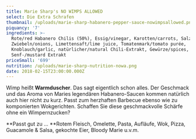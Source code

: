 ```yaml
---
title: Marie Sharp's NO WIMPS ALLOWED
select: Die Extra Schrafen
thumbnail: /uploads/marie-sharp-habanero-pepper-sauce-nowimpsallowed.png
piquancy: '7'
ingredients: >-
  Rote/red Habanero Chilis (50%), Essig/vinegar, Karotten/carrots, Salz/salt,
  Zwiebeln/onions, Limettensaft/lime juice, Tomatenmark/tomato purée,
  Knoblauch/garlic, natürlicher/natural Chili-Extrakt, Gewürze/spices, Aroma
  Senf-/mustard Extrakt
priceSmall: '699'
nutrition: /uploads/marie-sharp-nutrition-nowa.png
date: 2018-02-15T23:00:00.000Z
---
```

Wimp heißt **Warmduscher**. Das sagt eigentlich schon alles. Der Geschmack und das Aroma von Maries legendären Habanero-Saucen kommen natürlich auch hier nicht zu kurz. Passt zum herzhaften Barbecue ebenso wie zu komponierten Wokgerichten. Schaffen Sie diese geschmackvolle Schärfe ohne ein Wimpernzucken? 



**Passt gut zu ... **Rotem Fleisch, Omelette, Pasta, Aufläufe, Wok, Pizza, Guacamole & Salsa, gekochte Eier, Bloody Marie u.v.m.
